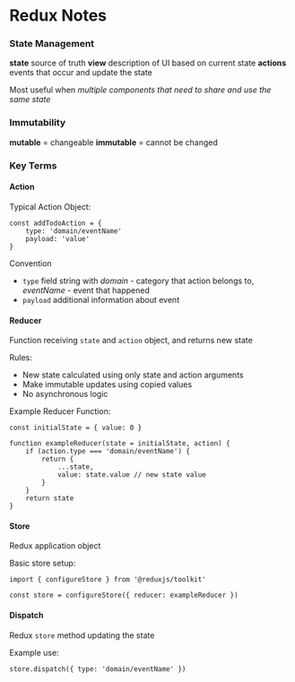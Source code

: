 # Redux Notes

### State Management

**state** source of truth
**view** description of UI based on current state
**actions** events that occur and update the state

Most useful when _multiple components that need to share and use the same state_

### Immutability

**mutable** = changeable
**immutable** = cannot be changed

### Key Terms

#### Action

Typical Action Object:

```
const addTodoAction = {
    type: 'domain/eventName'
    payload: 'value'
}
```

Convention

- `type` field string with _domain_ - category that action belongs to, _eventName_ - event that happened
- `payload` additional information about event

#### Reducer

Function receiving `state` and `action` object, and returns new state

Rules:

- New state calculated using only state and action arguments
- Make immutable updates using copied values
- No asynchronous logic

Example Reducer Function:

```
const initialState = { value: 0 }

function exampleReducer(state = initialState, action) {
    if (action.type === 'domain/eventName') {
        return {
            ...state,
            value: state.value // new state value
        }
    }
    return state
}
```

#### Store

Redux application object

Basic store setup:

```
import { configureStore } from '@reduxjs/toolkit'

const store = configureStore({ reducer: exampleReducer })

```

#### Dispatch

Redux `store` method updating the state

Example use:

```
store.dispatch({ type: 'domain/eventName' })
```
